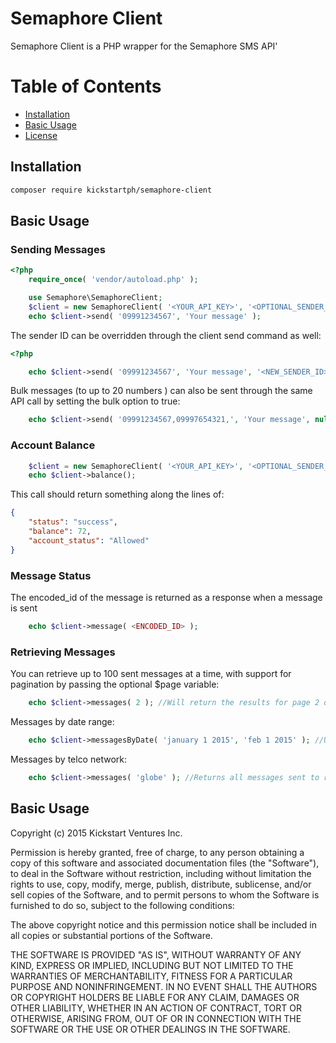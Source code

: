 # Semaphore Client

Semaphore Client is a PHP wrapper for the Semaphore SMS API'

# Table of Contents
 - [Installation](#installation)
 - [Basic Usage](#basic-usage)
 - [License](#license)

## Installation

```sh
composer require kickstartph/semaphore-client
```

## Basic Usage

### Sending Messages
```php
<?php
    require_once( 'vendor/autoload.php' );

    use Semaphore\SemaphoreClient;
    $client = new SemaphoreClient( '<YOUR_API_KEY>', '<OPTIONAL_SENDER_ID' );
    echo $client->send( '09991234567', 'Your message' );
```
The sender ID can be overridden through the client send command as well:
```php
<?php

    echo $client->send( '09991234567', 'Your message', '<NEW_SENDER_ID>' );
```

Bulk messages (to up to 20 numbers ) can also be sent through the same API call by setting the bulk option to true:

```php
    echo $client->send( '09991234567,09997654321,', 'Your message', null, true );
```


### Account Balance
```php
    $client = new SemaphoreClient( '<YOUR_API_KEY>', '<OPTIONAL_SENDER_ID' );
    echo $client->balance();
```
This call should return something along the lines of:
```json
{
    "status": "success",
    "balance": 72,
    "account_status": "Allowed"
}
```

### Message Status
The encoded_id of the message is returned as a response when a message is sent
```php
    echo $client->message( <ENCODED_ID> );
```

### Retrieving Messages
You can retrieve up to 100 sent messages at a time, with support for pagination by passing the optional $page variable:

```php 
    echo $client->messages( 2 ); //Will return the results for page 2 of sent messages
```

Messages by date range:
```php 
    echo $client->messagesByDate( 'january 1 2015', 'feb 1 2015' ); //Use any date format str_to_time() supports 
```
Messages by telco network:
```php 
    echo $client->messages( 'globe' ); //Returns all messages sent to recipients on the Globe network
```

## Basic Usage
Copyright (c) 2015 Kickstart Ventures Inc.

Permission is hereby granted, free of charge, to any person obtaining a copy
of this software and associated documentation files (the "Software"), to deal
in the Software without restriction, including without limitation the rights
to use, copy, modify, merge, publish, distribute, sublicense, and/or sell
copies of the Software, and to permit persons to whom the Software is
furnished to do so, subject to the following conditions:

The above copyright notice and this permission notice shall be included in
all copies or substantial portions of the Software.

THE SOFTWARE IS PROVIDED "AS IS", WITHOUT WARRANTY OF ANY KIND, EXPRESS OR
IMPLIED, INCLUDING BUT NOT LIMITED TO THE WARRANTIES OF MERCHANTABILITY,
FITNESS FOR A PARTICULAR PURPOSE AND NONINFRINGEMENT. IN NO EVENT SHALL THE
AUTHORS OR COPYRIGHT HOLDERS BE LIABLE FOR ANY CLAIM, DAMAGES OR OTHER
LIABILITY, WHETHER IN AN ACTION OF CONTRACT, TORT OR OTHERWISE, ARISING FROM,
OUT OF OR IN CONNECTION WITH THE SOFTWARE OR THE USE OR OTHER DEALINGS IN
THE SOFTWARE.